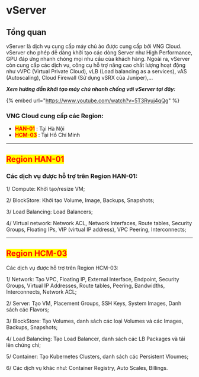 # vServer

## Tổng quan

vServer là dịch vụ cung cấp máy chủ ảo được cung cấp bởi VNG Cloud. vServer cho phép dễ dàng khởi tạo các dòng Server như High Performance, GPU đáp ứng nhanh chóng mọi nhu cầu của khách hàng. Ngoài ra, vServer còn cung cấp các dịch vụ, công cụ hỗ trợ nâng cao chất lượng hoạt động như vVPC (Virtual Private Cloud), vLB (Load balancing as a services), vAS (Autoscaling), Cloud Firewall (Sử dụng vSRX của Juniper),...

_**Xem hướng dẫn khởi tạo máy chủ nhanh chống với vServer tại đây:**_

{% embed url="https://www.youtube.com/watch?v=5T3Ryuj4qQg" %}

### VNG Cloud cung cấp các Region:

* <mark style="color:red;">**HAN-01**</mark> : Tại Hà Nội
* <mark style="color:red;">**HCM-03**</mark> : Tại Hồ Chí Minh

***

## <mark style="color:red;">Region HAN-01</mark>

### Các dịch vụ được hỗ trợ trên Region HAN-01:

1/ Compute: Khởi tạo/resize VM;

2/ BlockStore: Khởi tạo Volume, Image, Backups, Snapshots;

3/ Load Balancing: Load Balancers;

4/ Virtual network: Network ACL, Network Interfaces, Route tables, Security Groups, Floating IPs, VIP (virtual IP address), VPC Peering, Interconnects;

***

## <mark style="color:red;">Region HCM-03</mark>

Các dịch vụ được hỗ trợ trên Region HCM-03:

1/ Network: Tạo VPC, Floating IP, External Interface, Endpoint, Security Groups, Virtual IP Addresses, Route tables, Peering, Bandwidths, Interconnects, Network ACL;

2/ Server: Tạo VM, Placement Groups, SSH Keys, System Images, Danh sách các Flavors;

3/ BlockStore: Tạo Volumes, danh sách các loại Volumes và các Images, Backups, Snapshots;

4/ Load Balancing: Tạo Load Balancer, danh sách các LB Packages và tải lên chứng chỉ;

5/ Container: Tạo Kubernetes Clusters, danh sách các Persistent Vloumes;

6/ Các dịch vụ khác như: Container Registry, Auto Scales, Billings.


